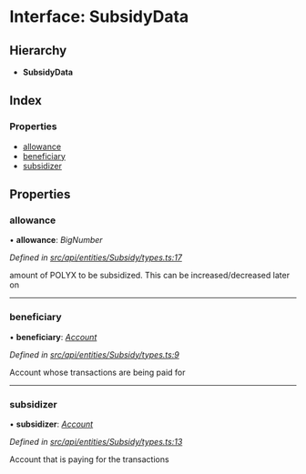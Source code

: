 # Interface: SubsidyData

## Hierarchy

* **SubsidyData**

## Index

### Properties

* [allowance](subsidydata.md#allowance)
* [beneficiary](subsidydata.md#beneficiary)
* [subsidizer](subsidydata.md#subsidizer)

## Properties

###  allowance

• **allowance**: *BigNumber*

*Defined in [src/api/entities/Subsidy/types.ts:17](https://github.com/PolymathNetwork/polymesh-sdk/blob/38ee8078/src/api/entities/Subsidy/types.ts#L17)*

amount of POLYX to be subsidized. This can be increased/decreased later on

___

###  beneficiary

• **beneficiary**: *[Account](../classes/account.md)*

*Defined in [src/api/entities/Subsidy/types.ts:9](https://github.com/PolymathNetwork/polymesh-sdk/blob/38ee8078/src/api/entities/Subsidy/types.ts#L9)*

Account whose transactions are being paid for

___

###  subsidizer

• **subsidizer**: *[Account](../classes/account.md)*

*Defined in [src/api/entities/Subsidy/types.ts:13](https://github.com/PolymathNetwork/polymesh-sdk/blob/38ee8078/src/api/entities/Subsidy/types.ts#L13)*

Account that is paying for the transactions
